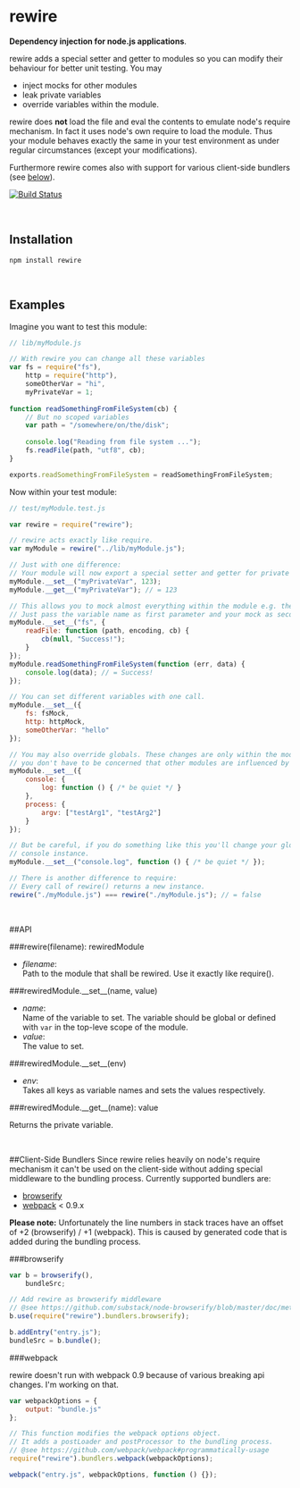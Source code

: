 rewire
=====
**Dependency injection for node.js applications**.

rewire adds a special setter and getter to modules so you can modify their behaviour for better unit testing. You may

- inject mocks for other modules
- leak private variables
- override variables within the module.

rewire does **not** load the file and eval the contents to emulate node's require mechanism. In fact it uses node's own require to load the module. Thus your module behaves exactly the same in your test environment as under regular circumstances (except your modifications).

Furthermore rewire comes also with support for various client-side bundlers (see [below](#client-side-bundlers)).

[![Build Status](https://secure.travis-ci.org/jhnns/rewire.png?branch=master)](http://travis-ci.org/jhnns/rewire)

<br />

Installation
------------

`npm install rewire`

<br />

Examples
--------

Imagine you want to test this module:

```javascript
// lib/myModule.js

// With rewire you can change all these variables
var fs = require("fs"),
    http = require("http"),
    someOtherVar = "hi",
    myPrivateVar = 1;
    
function readSomethingFromFileSystem(cb) {
    // But no scoped variables
    var path = "/somewhere/on/the/disk";
    
    console.log("Reading from file system ...");
    fs.readFile(path, "utf8", cb);
}

exports.readSomethingFromFileSystem = readSomethingFromFileSystem;
```

Now within your test module:

```javascript
// test/myModule.test.js

var rewire = require("rewire");

// rewire acts exactly like require.
var myModule = rewire("../lib/myModule.js");

// Just with one difference:
// Your module will now export a special setter and getter for private variables.
myModule.__set__("myPrivateVar", 123);
myModule.__get__("myPrivateVar"); // = 123

// This allows you to mock almost everything within the module e.g. the fs-module.
// Just pass the variable name as first parameter and your mock as second.
myModule.__set__("fs", {
    readFile: function (path, encoding, cb) {
        cb(null, "Success!");
    }
});
myModule.readSomethingFromFileSystem(function (err, data) {
    console.log(data); // = Success!
});

// You can set different variables with one call.
myModule.__set__({
    fs: fsMock,
    http: httpMock,
    someOtherVar: "hello"
});

// You may also override globals. These changes are only within the module, so
// you don't have to be concerned that other modules are influenced by your mock.
myModule.__set__({
    console: {
        log: function () { /* be quiet */ }
    },
    process: {
        argv: ["testArg1", "testArg2"]
    }
});

// But be careful, if you do something like this you'll change your global
// console instance.
myModule.__set__("console.log", function () { /* be quiet */ });

// There is another difference to require:
// Every call of rewire() returns a new instance.
rewire("./myModule.js") === rewire("./myModule.js"); // = false
```

<br />

##API

###rewire(filename): rewiredModule

- *filename*: <br/>
Path to the module that shall be rewired. Use it exactly like require().

###rewiredModule.&#95;&#95;set&#95;&#95;(name, value)

- *name*: <br/>
Name of the variable to set. The variable should be global or defined with `var` in the top-leve scope of the module.
- *value*: <br/>
The value to set.

###rewiredModule.&#95;&#95;set&#95;&#95;(env)
- *env*: <br/>
Takes all keys as variable names and sets the values respectively.

###rewiredModule.&#95;&#95;get&#95;&#95;(name): value

Returns the private variable.

<br />

##Client-Side Bundlers
Since rewire relies heavily on node's require mechanism it can't be used on the client-side without adding special middleware to the bundling process. Currently supported bundlers are:

- [browserify](https://github.com/substack/node-browserify)
- [webpack](https://github.com/webpack/webpack) < 0.9.x

**Please note:** Unfortunately the line numbers in stack traces have an offset of +2 (browserify) / +1 (webpack).
This is caused by generated code that is added during the bundling process.

###browserify

```javascript
var b = browserify(),
    bundleSrc;

// Add rewire as browserify middleware
// @see https://github.com/substack/node-browserify/blob/master/doc/methods.markdown#busefn
b.use(require("rewire").bundlers.browserify);

b.addEntry("entry.js");
bundleSrc = b.bundle();
```

###webpack

rewire doesn't run with webpack 0.9 because of various breaking api changes. I'm working on that.

```javascript
var webpackOptions = {
    output: "bundle.js"
};

// This function modifies the webpack options object.
// It adds a postLoader and postProcessor to the bundling process.
// @see https://github.com/webpack/webpack#programmatically-usage
require("rewire").bundlers.webpack(webpackOptions);

webpack("entry.js", webpackOptions, function () {});
```
